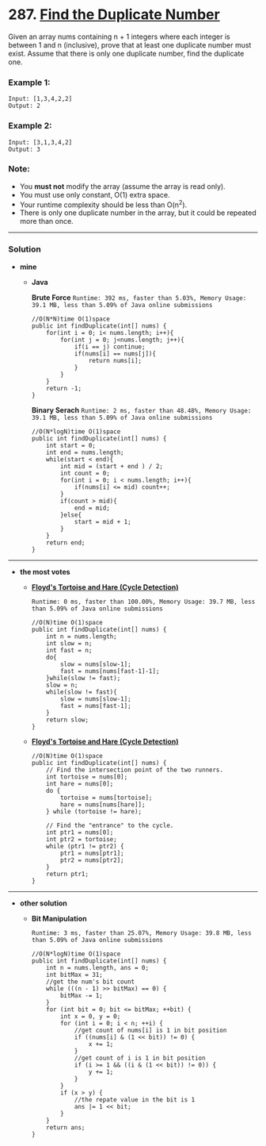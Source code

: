 # 287. [Find the Duplicate Number](https://leetcode.com/problems/find-the-duplicate-number/description/)

Given an array nums containing n + 1 integers where each integer is between 1 and n (inclusive), prove that at least one duplicate number must exist. Assume that there is only one duplicate number, find the duplicate one.

### Example 1:
    Input: [1,3,4,2,2]
    Output: 2
### Example 2:
    Input: [3,1,3,4,2]
    Output: 3
    
### Note:
* You **must not** modify the array (assume the array is read only).
* You must use only constant, O(1) extra space.
* Your runtime complexity should be less than O(n<sup>2</sup>).
* There is only one duplicate number in the array, but it could be repeated more than once.

---

### Solution

* **mine**
  * **Java**
  
    **Brute Force** `Runtime: 392 ms, faster than 5.03%, Memory Usage: 39.1 MB, less than 5.09% of Java online submissions `
    ```
    //O(N*N)time O(1)space
    public int findDuplicate(int[] nums) {
        for(int i = 0; i< nums.length; i++){
            for(int j = 0; j<nums.length; j++){
                if(i == j) continue;
                if(nums[i] == nums[j]){
                    return nums[i];
                }
            }
        }
        return -1;
    }
    ```
    
    **Binary Serach** `Runtime: 2 ms, faster than 48.48%, Memory Usage: 39.1 MB, less than 5.09% of Java online submissions`
    ```
    //O(N*logN)time O(1)space
    public int findDuplicate(int[] nums) {
        int start = 0;
        int end = nums.length;
        while(start < end){
            int mid = (start + end ) / 2;
            int count = 0;
            for(int i = 0; i < nums.length; i++){
                if(nums[i] <= mid) count++;
            }
            if(count > mid){
                end = mid;
            }else{
                start = mid + 1;
            }
        }
        return end;
    }
    ```

---

* **the most votes** 
  * **[Floyd's Tortoise and Hare (Cycle Detection)](https://leetcode.com/problems/find-the-duplicate-number/discuss/72845/Java-O(n)-time-and-O(1)-space-solution.-Similar-to-find-loop-in-linkedlist)** 
    
    `Runtime: 0 ms, faster than 100.00%, Memory Usage: 39.7 MB, less than 5.09% of Java online submissions` 
    ```
    //O(N)time O(1)space
    public int findDuplicate(int[] nums) {
        int n = nums.length;
        int slow = n;
        int fast = n;
        do{
            slow = nums[slow-1];
            fast = nums[nums[fast-1]-1];
        }while(slow != fast);
        slow = n;
        while(slow != fast){
            slow = nums[slow-1];
            fast = nums[fast-1];
        }
        return slow;
    }
    ```

  * **[Floyd's Tortoise and Hare (Cycle Detection)](https://leetcode.com/problems/find-the-duplicate-number/solution/)**
    ```
    //O(N)time O(1)space
    public int findDuplicate(int[] nums) {
        // Find the intersection point of the two runners.
        int tortoise = nums[0];
        int hare = nums[0];
        do {
            tortoise = nums[tortoise];
            hare = nums[nums[hare]];
        } while (tortoise != hare);

        // Find the "entrance" to the cycle.
        int ptr1 = nums[0];
        int ptr2 = tortoise;
        while (ptr1 != ptr2) {
            ptr1 = nums[ptr1];
            ptr2 = nums[ptr2];
        }
        return ptr1;
    }
    ```

---

* **other solution**
  * **Bit Manipulation** 
  
    `Runtime: 3 ms, faster than 25.07%, Memory Usage: 39.8 MB, less than 5.09% of Java online submissions `
    ```
    //O(N*logN)time O(1)space
    public int findDuplicate(int[] nums) {
        int n = nums.length, ans = 0;
        int bitMax = 31;
        //get the num's bit count
        while (((n - 1) >> bitMax) == 0) {
            bitMax -= 1;
        }
        for (int bit = 0; bit <= bitMax; ++bit) {
            int x = 0, y = 0;
            for (int i = 0; i < n; ++i) {
                //get count of nums[i] is 1 in bit position 
                if ((nums[i] & (1 << bit)) != 0) {
                    x += 1;
                }
                //get count of i is 1 in bit position 
                if (i >= 1 && ((i & (1 << bit)) != 0)) {
                    y += 1;
                }
            }
            if (x > y) {
                //the repate value in the bit is 1
                ans |= 1 << bit;
            }
        }
        return ans;
    }
    ```


